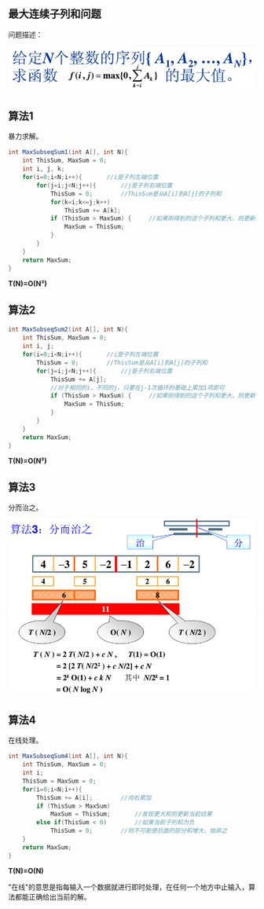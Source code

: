## 最大连续子列和问题
问题描述：

<img src="最大子列和.PNG">

## 算法1

暴力求解。
```java
int MaxSubseqSum1(int A[], int N){
	int ThisSum, MaxSum = 0;
	int i, j, k;
	for(i=0;i<N;i++){		//i是子列左端位置
		for(j=i;j<N;j++){		//j是子列右端位置
			ThisSum = 0;		//ThisSum是从A[i]到A[j]的子列和
			for(k=i;k<=j;k++)
				ThisSum += A[k];
			if (ThisSum > MaxSum) {		//如果刚得到的这个子列和更大，则更新结果
				MaxSum = ThisSum;
			}
		}
	}
	return MaxSum;
}
```

**T(N)=O(N³)**

## 算法2
```java
int MaxSubseqSum2(int A[], int N){
	int ThisSum, MaxSum = 0;
	int i, j;
	for(i=0;i<N;i++){		//i是子列左端位置
		ThisSum = 0;		//ThisSum是从A[i]到A[j]的子列和
		for(j=i;j<N;j++){		//j是子列右端位置		
			ThisSum += A[j];
			//对于相同的i，不同的j，只要在j-1次循环的基础上累加1项即可
			if (ThisSum > MaxSum) {		//如果刚得到的这个子列和更大，则更新结果
				MaxSum = ThisSum;
			}
		}
	}
	return MaxSum;
}
```

**T(N)=O(N²)**

## 算法3

分而治之。

<img src="分而治之.PNG">

## 算法4

在线处理。

```java
int MaxSubseqSum4(int A[], int N){
	int ThisSum, MaxSum = 0;
	int i;
	ThisSum = MaxSum = 0;
	for(i=0;i<N;i++){
		ThisSum += A[i];		//向右累加
		if (ThisSum > MaxSum)
			MaxSum = ThisSum;		//发现更大和则更新当前结果
		else if(ThisSum < 0)		//如果当前子列和为负
			ThisSum = 0;		//则不可能使后面的部分和增大，抛弃之
	}
	return MaxSum;
}
```

**T(N)=O(N)**

"在线"的意思是指每输入一个数据就进行即时处理，在任何一个地方中止输入，算法都能正确给出当前的解。